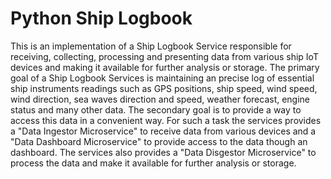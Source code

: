 # Python Ship Logbook

This is an implementation of a Ship Logbook Service responsible for receiving, collecting, processing and presenting data from various ship IoT devices and making it available for further analysis or storage. The primary goal of a Ship Logbook Services is maintaining an precise log of essential ship instruments readings such as GPS positions, ship speed, wind speed, wind direction, sea waves direction and speed, weather forecast, engine status and many other data. The secondary goal is to provide a way to access this data in a convenient way. For such a task the services provides a "Data Ingestor Microservice" to receive data from various devices and a "Data Dashboard Microservice" to provide access to the data though an dashboard. The services also provides a "Data Disgestor Microservice" to process the data and make it available for further analysis or storage. 

